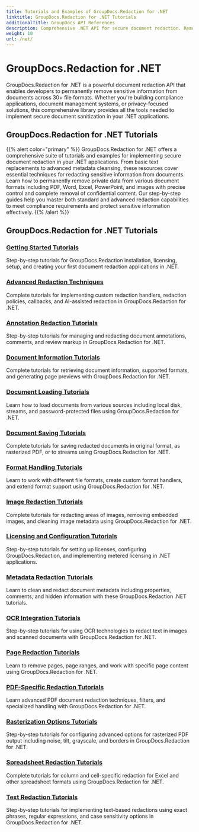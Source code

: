 ```yaml
---
title: Tutorials and Examples of GroupDocs.Redaction for .NET
linktitle: GroupDocs.Redaction for .NET Tutorials
additionalTitle: GroupDocs API References
description: Comprehensive .NET API for secure document redaction. Remove sensitive data from PDF, Word, Excel, PowerPoint files with advanced text, metadata, and image redaction capabilities.
weight: 10
url: /net/
---
```


# GroupDocs.Redaction for .NET

GroupDocs.Redaction for .NET is a powerful document redaction API that enables developers to permanently remove sensitive information from documents across 30+ file formats. Whether you're building compliance applications, document management systems, or privacy-focused solutions, this comprehensive library provides all the tools needed to implement secure document sanitization in your .NET applications.

## GroupDocs.Redaction for .NET Tutorials
{{% alert color="primary" %}}
GroupDocs.Redaction for .NET offers a comprehensive suite of tutorials and examples for implementing secure document redaction in your .NET applications. From basic text replacements to advanced metadata cleansing, these resources cover essential techniques for redacting sensitive information from documents. Learn how to permanently remove private data from various document formats including PDF, Word, Excel, PowerPoint, and images with precise control and complete removal of confidential content. Our step-by-step guides help you master both standard and advanced redaction capabilities to meet compliance requirements and protect sensitive information effectively.
{{% /alert %}}

## GroupDocs.Redaction for .NET Tutorials

### [Getting Started Tutorials](./getting-started/)
Step-by-step tutorials for GroupDocs.Redaction installation, licensing, setup, and creating your first document redaction applications in .NET.

### [Advanced Redaction Techniques](./advanced-redaction/)
Complete tutorials for implementing custom redaction handlers, redaction policies, callbacks, and AI-assisted redaction in GroupDocs.Redaction for .NET.

### [Annotation Redaction Tutorials](./annotation-redaction/)
Step-by-step tutorials for managing and redacting document annotations, comments, and review markup in GroupDocs.Redaction for .NET.

### [Document Information Tutorials](./document-information/)
Complete tutorials for retrieving document information, supported formats, and generating page previews with GroupDocs.Redaction for .NET.

### [Document Loading Tutorials](./document-loading/)
Learn how to load documents from various sources including local disk, streams, and password-protected files using GroupDocs.Redaction for .NET.

### [Document Saving Tutorials](./document-saving/)
Complete tutorials for saving redacted documents in original format, as rasterized PDF, or to streams using GroupDocs.Redaction for .NET.

### [Format Handling Tutorials](./format-handling/)
Learn to work with different file formats, create custom format handlers, and extend format support using GroupDocs.Redaction for .NET.

### [Image Redaction Tutorials](./image-redaction/)
Complete tutorials for redacting areas of images, removing embedded images, and cleaning image metadata using GroupDocs.Redaction for .NET.

### [Licensing and Configuration Tutorials](./licensing-configuration/)
Step-by-step tutorials for setting up licenses, configuring GroupDocs.Redaction, and implementing metered licensing in .NET applications.

### [Metadata Redaction Tutorials](./metadata-redaction/)
Learn to clean and redact document metadata including properties, comments, and hidden information with these GroupDocs.Redaction .NET tutorials.

### [OCR Integration Tutorials](./ocr-integration/)
Step-by-step tutorials for using OCR technologies to redact text in images and scanned documents with GroupDocs.Redaction for .NET.

### [Page Redaction Tutorials](./page-redaction/)
Learn to remove pages, page ranges, and work with specific page content using GroupDocs.Redaction for .NET.

### [PDF-Specific Redaction Tutorials](./pdf-specific-redaction/)
Learn advanced PDF document redaction techniques, filters, and specialized handling with GroupDocs.Redaction for .NET.

### [Rasterization Options Tutorials](./rasterization-options/)
Step-by-step tutorials for configuring advanced options for rasterized PDF output including noise, tilt, grayscale, and borders in GroupDocs.Redaction for .NET.

### [Spreadsheet Redaction Tutorials](./spreadsheet-redaction/)
Complete tutorials for column and cell-specific redaction for Excel and other spreadsheet formats using GroupDocs.Redaction for .NET.

### [Text Redaction Tutorials](./text-redaction/)

Step-by-step tutorials for implementing text-based redactions using exact phrases, regular expressions, and case sensitivity options in GroupDocs.Redaction for .NET.